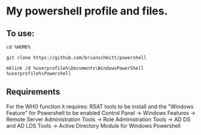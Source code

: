 # My powershell profile and files.

## To use:
```shell
cd %HOME%

git clone https://github.com/brianschmitt/powershell

mklink /d %userprofile%\Documents\WindowsPowerShell %userprofile%\Powershell
```

## Requirements
For the WHO function it requires:
RSAT tools to be install and the "Windows Feature" for Powershell to be enabled
Control Panel -> Windows Features -> Remote Server Administration Tools -> Role Administration Tools -> AD DS and AD LDS Tools -> Active Directory Module for Windows Powershell
